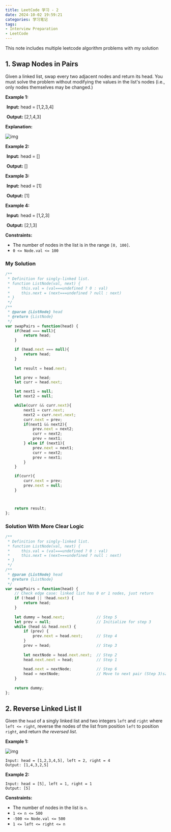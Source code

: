 ```yaml
---
title: LeetCode 学习 - 2
date: 2024-10-02 19:59:21
categories: 学习笔记
tags: 
- Interview Preparation
- LeetCode
---
```


This note includes multiple leetcode algorithm problems with my solution

<!-- more -->
<!-- toc -->

## 1. Swap Nodes in Pairs

Given a linked list, swap every two adjacent nodes and return its head. You must solve the problem without modifying the values in the list's nodes (i.e., only nodes themselves may be changed.)

**Example 1:**

​	**Input:** head = [1,2,3,4]

​	**Output:** [2,1,4,3]

**Explanation:**

![img](https://assets.leetcode.com/uploads/2020/10/03/swap_ex1.jpg)

**Example 2:**

​	**Input:** head = []

​	**Output:** []

**Example 3:**

​	**Input:** head = [1]

​	**Output:** [1]

**Example 4:**

​	**Input:** head = [1,2,3]

​	**Output:** [2,1,3]

 

**Constraints:**

- The number of nodes in the list is in the range `[0, 100]`.
- `0 <= Node.val <= 100`

### My Solution

```javascript
/**
 * Definition for singly-linked list.
 * function ListNode(val, next) {
 *     this.val = (val===undefined ? 0 : val)
 *     this.next = (next===undefined ? null : next)
 * }
 */
/**
 * @param {ListNode} head
 * @return {ListNode}
 */
var swapPairs = function(head) {
    if(head === null){
        return head;
    }

    if (head.next === null){
        return head;
    }
    
    let result = head.next;

    let prev = head;
    let curr = head.next;

    let next1 = null;
    let next2 = null;

    while(curr && curr.next){      
        next1 = curr.next;
        next2 = curr.next.next;
        curr.next = prev;
        if(next1 && next2){
            prev.next = next2;
            curr = next2;
            prev = next1;
        } else if (next1){
            prev.next = next1;
            curr = next2;
            prev = next1;
        }
    }

    if(curr){
        curr.next = prev;
        prev.next = null;
    }



    return result;
};
```

### Solution With More Clear Logic

```javascript
/**
 * Definition for singly-linked list.
 * function ListNode(val, next) {
 *     this.val = (val===undefined ? 0 : val)
 *     this.next = (next===undefined ? null : next)
 * }
 */
/**
 * @param {ListNode} head
 * @return {ListNode}
 */
var swapPairs = function(head) {
    // Check edge case: linked list has 0 or 1 nodes, just return
    if (!head || !head.next) {
        return head;
    }
    
    let dummy = head.next;              // Step 5
    let prev = null;                    // Initialize for step 3
    while (head && head.next) {
        if (prev) {
            prev.next = head.next;      // Step 4
        }
        prev = head;                    // Step 3
        
        let nextNode = head.next.next;  // Step 2
        head.next.next = head;          // Step 1
        
        head.next = nextNode;           // Step 6
        head = nextNode;                // Move to next pair (Step 3)szzzzz
    }
    
    return dummy;
};
```

## 2.  Reverse Linked List II

Given the `head` of a singly linked list and two integers `left` and `right` where `left <= right`, reverse the nodes of the list from position `left` to position `right`, and return *the reversed list*.

 

**Example 1:**

![img](https://assets.leetcode.com/uploads/2021/02/19/rev2ex2.jpg)

```
Input: head = [1,2,3,4,5], left = 2, right = 4
Output: [1,4,3,2,5]
```

**Example 2:**

```
Input: head = [5], left = 1, right = 1
Output: [5]
```

 

**Constraints:**

- The number of nodes in the list is `n`.
- `1 <= n <= 500`
- `-500 <= Node.val <= 500`
- `1 <= left <= right <= n`
